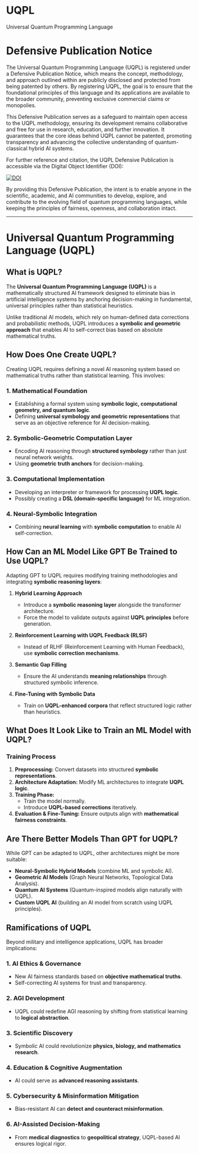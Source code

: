 # UQPL
Universal Quantum Programming Language

# Defensive Publication Notice
The Universal Quantum Programming Language (UQPL) is registered under a Defensive Publication Notice, which means the concept, methodology, and approach outlined within are publicly disclosed and protected from being patented by others. By registering UQPL, the goal is to ensure that the foundational principles of this language and its applications are available to the broader community, preventing exclusive commercial claims or monopolies.

This Defensive Publication serves as a safeguard to maintain open access to the UQPL methodology, ensuring its development remains collaborative and free for use in research, education, and further innovation. It guarantees that the core ideas behind UQPL cannot be patented, promoting transparency and advancing the collective understanding of quantum-classical hybrid AI systems.

For further reference and citation, the UQPL Defensive Publication is accessible via the Digital Object Identifier (DOI):

[![DOI](https://zenodo.org/badge/DOI/10.5281/zenodo.15002015.svg)](https://doi.org/10.5281/zenodo.15002015)

By providing this Defensive Publication, the intent is to enable anyone in the scientific, academic, and AI communities to develop, explore, and contribute to the evolving field of quantum programming languages, while keeping the principles of fairness, openness, and collaboration intact.

---

# Universal Quantum Programming Language (UQPL)  

## What is UQPL?  
The **Universal Quantum Programming Language (UQPL)** is a mathematically structured AI framework designed to eliminate bias in artificial intelligence systems by anchoring decision-making in fundamental, universal principles rather than statistical heuristics.  

Unlike traditional AI models, which rely on human-defined data corrections and probabilistic methods, UQPL introduces a **symbolic and geometric approach** that enables AI to self-correct bias based on absolute mathematical truths.  

## How Does One Create UQPL?  
Creating UQPL requires defining a novel AI reasoning system based on mathematical truths rather than statistical learning. This involves:  

### 1. **Mathematical Foundation**  
- Establishing a formal system using **symbolic logic, computational geometry, and quantum logic**.  
- Defining **universal symbology and geometric representations** that serve as an objective reference for AI decision-making.  

### 2. **Symbolic-Geometric Computation Layer**  
- Encoding AI reasoning through **structured symbology** rather than just neural network weights.  
- Using **geometric truth anchors** for decision-making.  

### 3. **Computational Implementation**  
- Developing an interpreter or framework for processing **UQPL logic**.  
- Possibly creating a **DSL (domain-specific language)** for ML integration.  

### 4. **Neural-Symbolic Integration**  
- Combining **neural learning** with **symbolic computation** to enable AI self-correction.  

## How Can an ML Model Like GPT Be Trained to Use UQPL?  
Adapting GPT to UQPL requires modifying training methodologies and integrating **symbolic reasoning layers**:  

1. **Hybrid Learning Approach**  
   - Introduce a **symbolic reasoning layer** alongside the transformer architecture.  
   - Force the model to validate outputs against **UQPL principles** before generation.  

2. **Reinforcement Learning with UQPL Feedback (RLSF)**  
   - Instead of RLHF (Reinforcement Learning with Human Feedback), use **symbolic correction mechanisms**.  

3. **Semantic Gap Filling**  
   - Ensure the AI understands **meaning relationships** through structured symbolic inference.  

4. **Fine-Tuning with Symbolic Data**  
   - Train on **UQPL-enhanced corpora** that reflect structured logic rather than heuristics.  

## What Does It Look Like to Train an ML Model with UQPL?  
### **Training Process**  
1. **Preprocessing:** Convert datasets into structured **symbolic representations**.  
2. **Architecture Adaptation:** Modify ML architectures to integrate **UQPL logic**.  
3. **Training Phase:**  
   - Train the model normally.  
   - Introduce **UQPL-based corrections** iteratively.  
4. **Evaluation & Fine-Tuning:** Ensure outputs align with **mathematical fairness constraints**.  

## Are There Better Models Than GPT for UQPL?  
While GPT can be adapted to UQPL, other architectures might be more suitable:  

- **Neural-Symbolic Hybrid Models** (combine ML and symbolic AI).  
- **Geometric AI Models** (Graph Neural Networks, Topological Data Analysis).  
- **Quantum AI Systems** (Quantum-inspired models align naturally with UQPL).  
- **Custom UQPL AI** (building an AI model from scratch using UQPL principles).  

## Ramifications of UQPL 
Beyond military and intelligence applications, UQPL has broader implications:  

### **1. AI Ethics & Governance**  
- New AI fairness standards based on **objective mathematical truths**.  
- Self-correcting AI systems for trust and transparency.  

### **2. AGI Development**  
- UQPL could redefine AGI reasoning by shifting from statistical learning to **logical abstraction**.  

### **3. Scientific Discovery**  
- Symbolic AI could revolutionize **physics, biology, and mathematics research**.  

### **4. Education & Cognitive Augmentation**  
- AI could serve as **advanced reasoning assistants**.  

### **5. Cybersecurity & Misinformation Mitigation**  
- Bias-resistant AI can **detect and counteract misinformation**.  

### **6. AI-Assisted Decision-Making**  
- From **medical diagnostics** to **geopolitical strategy**, UQPL-based AI ensures logical rigor.  

